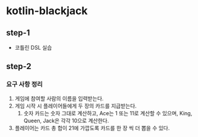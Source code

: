 # kotlin-blackjack

## step-1
- 코틀린 DSL 실습

## step-2

### 요구 사항 정리
1. 게임에 참여할 사람의 이름을 입력받는다.
2. 게임 시작 시 플레이어들에게 두 장의 카드를 지급받는다.
   1. 숫자 카드는 숫자 그대로 계산하고, Ace는 1 또는 11로 계산할 수 있으며, King, Queen, Jack은 각각 10으로 계산한다.
3. 플레이어는 카드 총 합이 21에 가깝도록 카드를 한 장 씩 더 뽑을 수 있다.